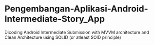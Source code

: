 # Pengembangan-Aplikasi-Android-Intermediate-Story_App

Dicoding Android Intermediate Submission with MVVM architecture and Clean Architecture using SOLID (or atleast SOID principle)

